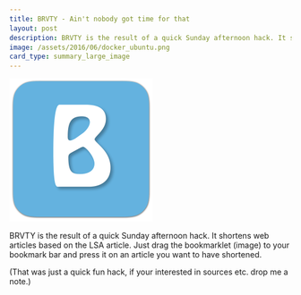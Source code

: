 ```yaml
---
title: BRVTY - Ain't nobody got time for that
layout: post
description: BRVTY is the result of a quick Sunday afternoon hack. It shortens web articles based on the LSA article.
image: /assets/2016/06/docker_ubuntu.png
card_type: summary_large_image
---
```


<a href="javascript:(function(){document.location='http://brvty.chjdev.com/?format=html&ratio=0.3&url='+document.location}());">
<img style="width: 256px" alt="BRVTY" src="/assets/2017/03/brvty.png"/>
</a>

BRVTY is the result of a quick Sunday afternoon hack. It shortens web articles based on the LSA article.
Just drag the bookmarklet (image) to your bookmark bar and press it on an article you want to have shortened.

(That was just a quick fun hack, if your interested in sources etc. drop me a note.)
